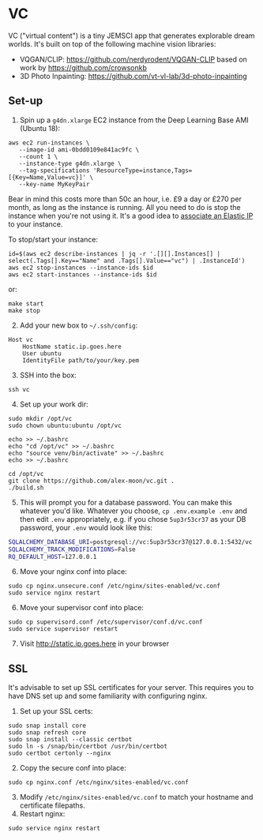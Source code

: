 # VC

VC ("virtual content") is a tiny JEMSCI app that generates explorable dream worlds. It's built on top
of the following machine vision libraries:

* VQGAN/CLIP: https://github.com/nerdyrodent/VQGAN-CLIP based on work by https://github.com/crowsonkb
* 3D Photo Inpainting: https://github.com/vt-vl-lab/3d-photo-inpainting

## Set-up

1. Spin up a `g4dn.xlarge` EC2 instance from the Deep Learning Base AMI (Ubuntu 18):
```
aws ec2 run-instances \
   --image-id ami-0bdd0109e841ac9fc \
   --count 1 \
   --instance-type g4dn.xlarge \
   --tag-specifications 'ResourceType=instance,Tags=[{Key=Name,Value=vc}]' \
   --key-name MyKeyPair
```

Bear in mind this costs more than 50c an hour, i.e. £9 a day or £270 per month, as long as the
instance is running. All you need to do is stop the instance when you're not using it. It's a good
idea to [associate an Elastic IP](https://docs.aws.amazon.com/AWSEC2/latest/UserGuide/elastic-ip-addresses-eip.html)
to your instance.

To stop/start your instance:
```
id=$(aws ec2 describe-instances | jq -r '.[][].Instances[] | select(.Tags[].Key=="Name" and .Tags[].Value=="vc") | .InstanceId')
aws ec2 stop-instances --instance-ids $id
aws ec2 start-instances --instance-ids $id
```

or:

```
make start
make stop
```

2. Add your new box to `~/.ssh/config`:
```
Host vc
    HostName static.ip.goes.here
    User ubuntu
    IdentityFile path/to/your/key.pem
```
3. SSH into the box:
```
ssh vc
```
4. Set up your work dir:
```
sudo mkdir /opt/vc
sudo chown ubuntu:ubuntu /opt/vc

echo >> ~/.bashrc
echo "cd /opt/vc" >> ~/.bashrc
echo "source venv/bin/activate" >> ~/.bashrc
echo >> ~/.bashrc

cd /opt/vc
git clone https://github.com/alex-moon/vc.git .
./build.sh
```
5. This will prompt you for a database password. You can make this whatever you'd like. Whatever you
   choose, `cp .env.example .env` and then edit `.env` appropriately, e.g. if you chose
   `5up3r53cr37` as your DB password, your `.env` would look like this:
```bash
SQLALCHEMY_DATABASE_URI=postgresql://vc:5up3r53cr37@127.0.0.1:5432/vc
SQLALCHEMY_TRACK_MODIFICATIONS=False
RQ_DEFAULT_HOST=127.0.0.1
```
6. Move your nginx conf into place:
```
sudo cp nginx.unsecure.conf /etc/nginx/sites-enabled/vc.conf
sudo service nginx restart
```
6. Move your supervisor conf into place:
```
sudo cp supervisord.conf /etc/supervisor/conf.d/vc.conf
sudo service supervisor restart
```
7. Visit http://static.ip.goes.here in your browser

## SSL

It's advisable to set up SSL certificates for your server. This requires you to have DNS set up
and some familiarity with configuring nginx.

1. Set up your SSL certs:
```
sudo snap install core
sudo snap refresh core
sudo snap install --classic certbot
sudo ln -s /snap/bin/certbot /usr/bin/certbot
sudo certbot certonly --nginx
```
2. Copy the secure conf into place:
```
sudo cp nginx.conf /etc/nginx/sites-enabled/vc.conf
```
3. Modify `/etc/nginx/sites-enabled/vc.conf` to match your hostname and certificate filepaths.
4. Restart nginx:
```
sudo service nginx restart
```
